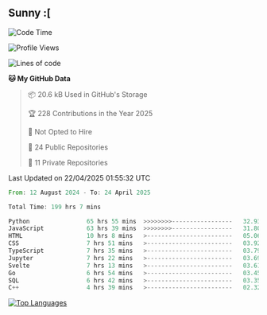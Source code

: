 ## Sunny :[

<!--START_SECTION:waka-->
![Code Time](http://img.shields.io/badge/Code%20Time-200%20hrs%2013%20mins-blue)

![Profile Views](http://img.shields.io/badge/Profile%20Views-0-blue)

![Lines of code](https://img.shields.io/badge/From%20Hello%20World%20I%27ve%20Written-277.7%20thousand%20lines%20of%20code-blue)

**🐱 My GitHub Data** 

> 📦 20.6 kB Used in GitHub's Storage 
 > 
> 🏆 228 Contributions in the Year 2025
 > 
> 🚫 Not Opted to Hire
 > 
> 📜 24 Public Repositories 
 > 
> 🔑 11 Private Repositories 
 > 

 Last Updated on 22/04/2025 01:55:32 UTC
<!--END_SECTION:waka-->

<!--START_SECTION:code-->

```rust
From: 12 August 2024 - To: 24 April 2025

Total Time: 199 hrs 7 mins

Python                65 hrs 55 mins  >>>>>>>>-----------------   32.93 %
JavaScript            63 hrs 39 mins  >>>>>>>>-----------------   31.80 %
HTML                  10 hrs 8 mins   >------------------------   05.06 %
CSS                   7 hrs 51 mins   >------------------------   03.92 %
TypeScript            7 hrs 35 mins   >------------------------   03.79 %
Jupyter               7 hrs 22 mins   >------------------------   03.69 %
Svelte                7 hrs 13 mins   >------------------------   03.61 %
Go                    6 hrs 54 mins   >------------------------   03.45 %
SQL                   6 hrs 42 mins   >------------------------   03.35 %
C++                   4 hrs 39 mins   >------------------------   02.32 %
```

<!--END_SECTION:code-->


<a href="https://github.com/Ex0TiiC24" align="left"><img src="https://github-readme-stats.vercel.app/api/top-langs/?username=Ex0TiiC24&langs_count=10&title_color=0891b2&text_color=ffffff&icon_color=0891b2&bg_color=1c1917&hide_border=true&locale=en&custom_title=Top%20%Languages" alt="Top Languages" /></a>

